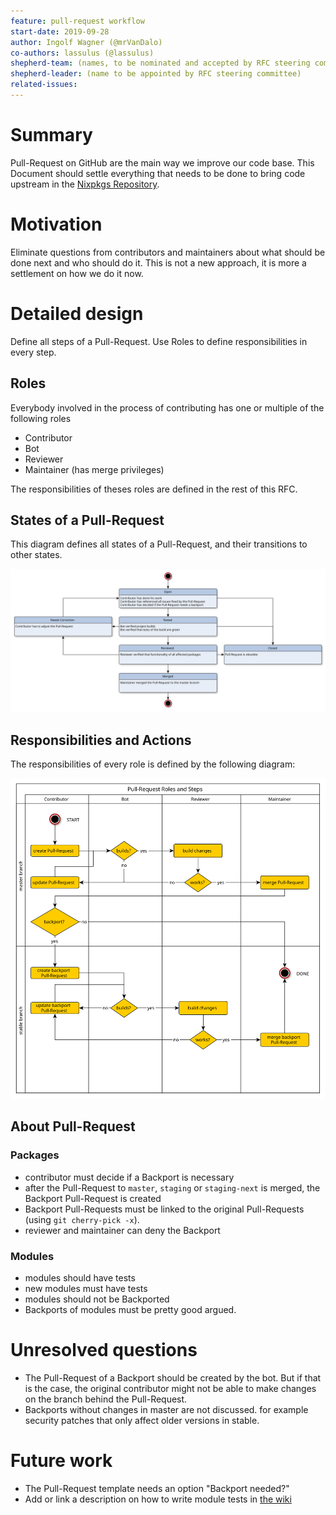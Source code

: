 ```yaml
---
feature: pull-request workflow
start-date: 2019-09-28
author: Ingolf Wagner (@mrVanDalo)
co-authors: lassulus (@lassulus)
shepherd-team: (names, to be nominated and accepted by RFC steering committee)
shepherd-leader: (name to be appointed by RFC steering committee)
related-issues: 
---
```


# Summary
[summary]: #summary

Pull-Request on GitHub are the main way we improve our code base.
This Document should settle everything that needs to be done
to bring code upstream in the
[Nixpkgs Repository](https://github.com/nixos/nixpkgs/).

# Motivation
[motivation]: #motivation

Eliminate questions from contributors and maintainers
about what should be done next and who should do it.
This is not a new approach, it is more a settlement
on how we do it now.

# Detailed design
[design]: #detailed-design

Define all steps of a Pull-Request.
Use Roles to define responsibilities in every step.

## Roles
[roles]: #roles

Everybody involved in the process of contributing has one or multiple
of the following roles

* Contributor
* Bot
* Reviewer
* Maintainer (has merge privileges)

The responsibilities of theses roles are defined in the rest of this RFC.

## States of a Pull-Request
[state]:#states

This diagram defines all states of a Pull-Request,
and their transitions to other states.

![pull-request state](0053-pull-request-workflow/pull-request-states.svg)

## Responsibilities and Actions
[responsibilities]:#responsibilities

The responsibilities of every role is defined by the following diagram:

![pull-request activity](0053-pull-request-workflow/pull-request-roles.svg)

## About Pull-Request

### Packages

* contributor must decide if a Backport is necessary
* after the Pull-Request to `master`, `staging` or `staging-next` is merged,
  the Backport Pull-Request is created
* Backport Pull-Requests must be linked to the original Pull-Requests (using `git cherry-pick -x`).
* reviewer and maintainer can deny the Backport

### Modules

* modules should have tests
* new modules must have tests
* modules should not be Backported
* Backports of modules must be pretty good argued.

# Unresolved questions
[unresolved]: #unresolved-questions

* The Pull-Request of a Backport should be created by the bot.
  But if that is the case, the original contributor might not be able
  to make changes on the branch behind the Pull-Request.
* Backports without changes in master are not discussed.
  for example security patches that only affect older versions in stable.

# Future work
[future]: #future-work

* The Pull-Request template needs an option "Backport needed?"
* Add or link a description on how to write module tests in [the wiki](https://nixos.wiki/wiki/NixOS_Modules)
